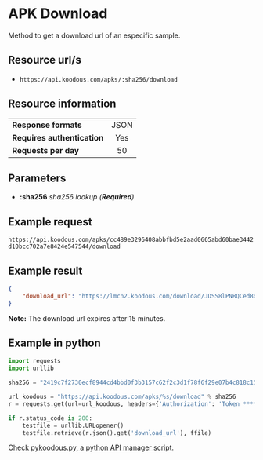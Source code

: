 # APK Download

Method to get a download url of an especific sample.

## Resource url/s

* `https://api.koodous.com/apks/:sha256/download`

## Resource information

| | |
| ------------- |:-------------:|
| **Response formats** | JSON |
| **Requires authentication** | Yes |
| **Requests per day** | 50|

## Parameters

* **:sha256** _sha256 lookup (**Required**)_

## Example request

`https://api.koodous.com/apks/cc489e3296408abbfbd5e2aad0665abd60bae3442d10bcc702a7e8424e547544/download`

## Example result
```json
{
    "download_url": "https://lmcn2.koodous.com/download/JDSS8lPNBQCed8qOy6gu0ECtSYDJwqmRr8B+lDie0vTPiJZz2IViaj3xiSAsWHh3eJKsc2LkdL0ZLhEyk9P3LJbusF+OxchdicKKyxvCpPyIM2Km7yIou7P7QOCkGajS"
}
```

**Note:** The download url expires after 15 minutes.

## Example in python

```python
import requests
import urllib

sha256 = "2419c7f2730ecf8944cd4bbd0f3b3157c62f2c3d1f78f6f29e07b4c818c15487"

url_koodous = "https://api.koodous.com/apks/%s/download" % sha256
r = requests.get(url=url_koodous, headers={'Authorization': 'Token *****your_token*****'})

if r.status_code is 200:
    testfile = urllib.URLopener()
    testfile.retrieve(r.json().get('download_url'), ffile)

```
[Check pykoodous.py, a python API manager script](https://github.com/Koodous/Scripts/blob/master/pykoodous.py).
